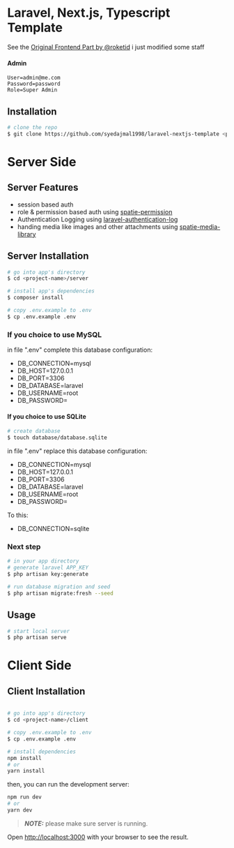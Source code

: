 <p align="center">
    <h1>Laravel, Next.js, Typescript Template</h1>
</p>

See the [Original Frontend Part by @roketid](https://github.com/roketid/windmill-dashboard-nextjs-typescript) i just modified some staff

#### Admin

```
User=admin@me.com
Password=password
Role=Super Admin

```

## Installation

```bash
# clone the repo
$ git clone https://github.com/syedajmal1998/laravel-nextjs-template <project-name>
```

# Server Side

## Server Features

- session based auth
- role & permission based auth using [spatie-permission](https://spatie.be/docs/laravel-permission/v5/introduction)
- Authentication Logging using [laravel-authentication-log](https://rappasoft.com/docs/laravel-authentication-log)
- handing media like images and other attachments using [spatie-media-library](https://spatie.be/docs/laravel-medialibrary/v10/introduction)

## Server Installation

```bash
# go into app's directory
$ cd <project-name>/server

# install app's dependencies
$ composer install

# copy .env.example to .env
$ cp .env.example .env

```

### If you choice to use MySQL

in file ".env" complete this database configuration:

- DB_CONNECTION=mysql
- DB_HOST=127.0.0.1
- DB_PORT=3306
- DB_DATABASE=laravel
- DB_USERNAME=root
- DB_PASSWORD=

#### If you choice to use SQLite

```bash
# create database
$ touch database/database.sqlite
```

in file ".env" replace this database configuration:

- DB_CONNECTION=mysql
- DB_HOST=127.0.0.1
- DB_PORT=3306
- DB_DATABASE=laravel
- DB_USERNAME=root
- DB_PASSWORD=

To this:

- DB_CONNECTION=sqlite

### Next step

```bash
# in your app directory
# generate laravel APP_KEY
$ php artisan key:generate

# run database migration and seed
$ php artisan migrate:fresh --seed
```

## Usage

```bash
# start local server
$ php artisan serve
```

# Client Side

## Client Installation

```bash

# go into app's directory
$ cd <project-name>/client

# copy .env.example to .env
$ cp .env.example .env

# install dependencies
npm install
# or
yarn install
```

then, you can run the development server:

```bash
npm run dev
# or
yarn dev
```

> **_NOTE:_** please make sure server is running.

Open [http://localhost:3000](http://localhost:3000) with your browser to see the result.
